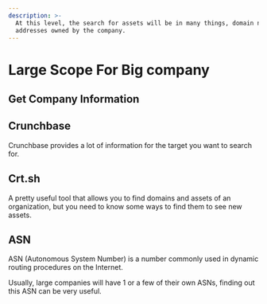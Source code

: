 ```yaml
---
description: >-
  At this level, the search for assets will be in many things, domain names, ip
  addresses owned by the company.
---
```


# Large Scope For Big company



## Get Company Information



## Crunchbase

Crunchbase provides a lot of information for the target you want to search for.

## Crt.sh

A pretty useful tool that allows you to find domains and assets of an organization, but you need to know some ways to find them to see new assets.

## ASN

ASN (Autonomous System Number) is a number commonly used in dynamic routing procedures on the Internet.

Usually, large companies will have 1 or a few of their own ASNs, finding out this ASN can be very useful.
